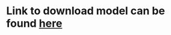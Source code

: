# Link to download model can be found [here](https://drive.google.com/file/d/1HnAaYKrbrNj4t1ARPCKLrW3hJZGfcosB/view?usp=sharing)